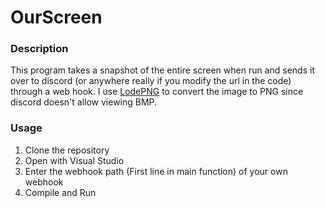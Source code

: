 # OurScreen

### Description

This program takes a snapshot of the entire screen when run and sends it over to discord (or anywhere really if you modify the url in the code) through a web hook. I use [LodePNG](https://lodev.org/lodepng/) to convert the image to PNG since discord doesn't allow viewing BMP.

### Usage

1. Clone the repository
2. Open with Visual Studio
3. Enter the webhook path (First line in main function) of your own webhook
4. Compile and Run
